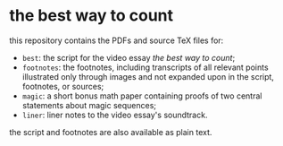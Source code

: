 # the best way to count

this repository contains the PDFs and source TeX files for:
* `best`: the script for the video essay *the best way to count*;
* `footnotes`: the footnotes, including transcripts of all relevant points illustrated only through images and not expanded upon in the script, footnotes, or sources;
* `magic`: a short bonus math paper containing proofs of two central statements about magic sequences;
* `liner`: liner notes to the video essay's soundtrack.

the script and footnotes are also available as plain text.
